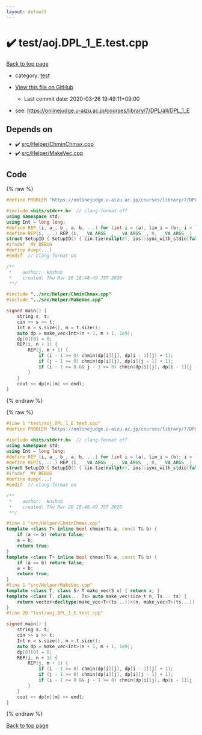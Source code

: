 ```yaml
---
layout: default
---
```


<!-- mathjax config similar to math.stackexchange -->
<script type="text/javascript" async
  src="https://cdnjs.cloudflare.com/ajax/libs/mathjax/2.7.5/MathJax.js?config=TeX-MML-AM_CHTML">
</script>
<script type="text/x-mathjax-config">
  MathJax.Hub.Config({
    TeX: { equationNumbers: { autoNumber: "AMS" }},
    tex2jax: {
      inlineMath: [ ['$','$'] ],
      processEscapes: true
    },
    "HTML-CSS": { matchFontHeight: false },
    displayAlign: "left",
    displayIndent: "2em"
  });
</script>

<script type="text/javascript" src="https://cdnjs.cloudflare.com/ajax/libs/jquery/3.4.1/jquery.min.js"></script>
<script src="https://cdn.jsdelivr.net/npm/jquery-balloon-js@1.1.2/jquery.balloon.min.js" integrity="sha256-ZEYs9VrgAeNuPvs15E39OsyOJaIkXEEt10fzxJ20+2I=" crossorigin="anonymous"></script>
<script type="text/javascript" src="../../assets/js/copy-button.js"></script>
<link rel="stylesheet" href="../../assets/css/copy-button.css" />


# :heavy_check_mark: test/aoj.DPL_1_E.test.cpp

<a href="../../index.html">Back to top page</a>

* category: <a href="../../index.html#098f6bcd4621d373cade4e832627b4f6">test</a>
* <a href="{{ site.github.repository_url }}/blob/master/test/aoj.DPL_1_E.test.cpp">View this file on GitHub</a>
    - Last commit date: 2020-03-26 19:49:11+09:00


* see: <a href="https://onlinejudge.u-aizu.ac.jp/courses/library/7/DPL/all/DPL_1_E">https://onlinejudge.u-aizu.ac.jp/courses/library/7/DPL/all/DPL_1_E</a>


## Depends on

* :heavy_check_mark: <a href="../../library/src/Helper/ChminChmax.cpp.html">src/Helper/ChminChmax.cpp</a>
* :heavy_check_mark: <a href="../../library/src/Helper/MakeVec.cpp.html">src/Helper/MakeVec.cpp</a>


## Code

<a id="unbundled"></a>
{% raw %}
```cpp
#define PROBLEM "https://onlinejudge.u-aizu.ac.jp/courses/library/7/DPL/all/DPL_1_E"

#include <bits/stdc++.h>  // clang-format off
using namespace std;
using Int = long long;
#define REP_(i, a_, b_, a, b, ...) for (int i = (a), lim_i = (b); i < lim_i; i++)
#define REP(i, ...) REP_(i, __VA_ARGS__, __VA_ARGS__, 0, __VA_ARGS__)
struct SetupIO { SetupIO() { cin.tie(nullptr), ios::sync_with_stdio(false), cout << fixed << setprecision(13); } } setup_io;
#ifndef _MY_DEBUG
#define dump(...)
#endif  // clang-format on

/**
 *    author:  knshnb
 *    created: Thu Mar 26 18:48:49 JST 2020
 **/

#include "../src/Helper/ChminChmax.cpp"
#include "../src/Helper/MakeVec.cpp"

signed main() {
    string s, t;
    cin >> s >> t;
    Int n = s.size(), m = t.size();
    auto dp = make_vec<Int>(n + 1, m + 1, 1e9);
    dp[0][0] = 0;
    REP(i, n + 1) {
        REP(j, m + 1) {
            if (i - 1 >= 0) chmin(dp[i][j], dp[i - 1][j] + 1);
            if (j - 1 >= 0) chmin(dp[i][j], dp[i][j - 1] + 1);
            if (i - 1 >= 0 && j - 1 >= 0) chmin(dp[i][j], dp[i - 1][j - 1] + (s[i - 1] != t[j - 1]));
        }
    }
    cout << dp[n][m] << endl;
}

```
{% endraw %}

<a id="bundled"></a>
{% raw %}
```cpp
#line 1 "test/aoj.DPL_1_E.test.cpp"
#define PROBLEM "https://onlinejudge.u-aizu.ac.jp/courses/library/7/DPL/all/DPL_1_E"

#include <bits/stdc++.h>  // clang-format off
using namespace std;
using Int = long long;
#define REP_(i, a_, b_, a, b, ...) for (int i = (a), lim_i = (b); i < lim_i; i++)
#define REP(i, ...) REP_(i, __VA_ARGS__, __VA_ARGS__, 0, __VA_ARGS__)
struct SetupIO { SetupIO() { cin.tie(nullptr), ios::sync_with_stdio(false), cout << fixed << setprecision(13); } } setup_io;
#ifndef _MY_DEBUG
#define dump(...)
#endif  // clang-format on

/**
 *    author:  knshnb
 *    created: Thu Mar 26 18:48:49 JST 2020
 **/

#line 1 "src/Helper/ChminChmax.cpp"
template <class T> inline bool chmin(T& a, const T& b) {
    if (a <= b) return false;
    a = b;
    return true;
}
template <class T> inline bool chmax(T& a, const T& b) {
    if (a >= b) return false;
    a = b;
    return true;
}
#line 1 "src/Helper/MakeVec.cpp"
template <class T, class S> T make_vec(S x) { return x; }
template <class T, class... Ts> auto make_vec(size_t n, Ts... ts) {
    return vector<decltype(make_vec<T>(ts...))>(n, make_vec<T>(ts...));
}
#line 20 "test/aoj.DPL_1_E.test.cpp"

signed main() {
    string s, t;
    cin >> s >> t;
    Int n = s.size(), m = t.size();
    auto dp = make_vec<Int>(n + 1, m + 1, 1e9);
    dp[0][0] = 0;
    REP(i, n + 1) {
        REP(j, m + 1) {
            if (i - 1 >= 0) chmin(dp[i][j], dp[i - 1][j] + 1);
            if (j - 1 >= 0) chmin(dp[i][j], dp[i][j - 1] + 1);
            if (i - 1 >= 0 && j - 1 >= 0) chmin(dp[i][j], dp[i - 1][j - 1] + (s[i - 1] != t[j - 1]));
        }
    }
    cout << dp[n][m] << endl;
}

```
{% endraw %}

<a href="../../index.html">Back to top page</a>

